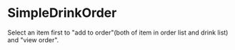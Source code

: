 # SimpleDrinkOrder

Select an item first to "add to order"(both of item in order list and drink list) and "view order".
